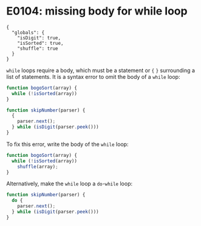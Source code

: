 # E0104: missing body for while loop

```config-for-examples
{
  "globals": {
    "isDigit": true,
    "isSorted": true,
    "shuffle": true
  }
}
```

`while` loops require a body, which must be a statement or `{` `}` surrounding a
list of statements. It is a syntax error to omit the body of a `while` loop:

```javascript
function bogoSort(array) {
  while (!isSorted(array))
}

function skipNumber(parser) {
  {
    parser.next();
  } while (isDigit(parser.peek()))
}
```

To fix this error, write the body of the `while` loop:

```javascript
function bogoSort(array) {
  while (!isSorted(array))
    shuffle(array);
}
```

Alternatively, make the `while` loop a `do`-`while` loop:

```javascript
function skipNumber(parser) {
  do {
    parser.next();
  } while (isDigit(parser.peek()))
}
```
